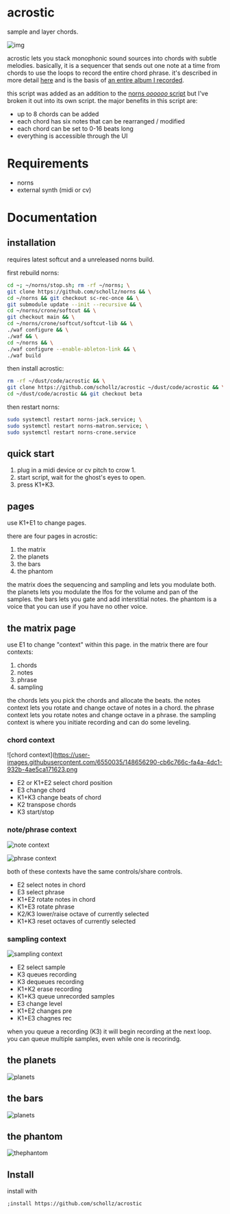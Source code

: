 # acrostic

sample and layer chords.

![img](https://user-images.githubusercontent.com/6550035/147991374-42d4b89b-4141-44c0-9974-806f3dd70392.png)

acrostic lets you stack monophonic sound sources into chords with subtle melodies. basically, it is a sequencer that sends out one note at a time from chords to use the loops to record the entire chord phrase. it's described in more detail [here](https://llllllll.co/t/latest-tracks-videos/25738/3016) and is the basis of [an entire album I recorded](https://infinitedigits.bandcamp.com/album/at-the-place). 

this script was added as an addition to the [norns *oooooo* script](https://llllllll.co/t/oooooo/35828/476?u=infinitedigits) but I've broken it out into its own script. the major benefits in this script are:

- up to 8 chords can be added
- each chord has six notes that can be rearranged / modified
- each chord can be set to 0-16 beats long
- everything is accessible through the UI


# Requirements

- norns
- external synth (midi or cv)

# Documentation

## installation

requires latest softcut and a unreleased norns build.

first rebuild norns:

```bash
cd ~; ~/norns/stop.sh; rm -rf ~/norns; \
git clone https://github.com/schollz/norns && \
cd ~/norns && git checkout sc-rec-once && \
git submodule update --init --recursive && \
cd ~/norns/crone/softcut && \
git checkout main && \
cd ~/norns/crone/softcut/softcut-lib && \
./waf configure && \
./waf && \
cd ~/norns && \
./waf configure --enable-ableton-link && \
./waf build
```

then install acrostic:

```bash
rm -rf ~/dust/code/acrostic && \
git clone https://github.com/schollz/acrostic ~/dust/code/acrostic && \
cd ~/dust/code/acrostic && git checkout beta
```

then restart norns:

```bash
sudo systemctl restart norns-jack.service; \
sudo systemctl restart norns-matron.service; \
sudo systemctl restart norns-crone.service
```

## quick start

1. plug in a midi device or cv pitch to crow 1.
2. start script, wait for the ghost's eyes to open.
3. press K1+K3.

## pages

use K1+E1 to change pages.

there are four pages in acrostic:

1. the matrix
2. the planets
3. the bars
4. the phantom

the matrix does the sequencing and sampling and lets you modulate both. the planets lets you modulate the lfos for the volume and pan of the samples. the bars lets you gate and add interstitial notes. the phantom is a voice that you can use if you have no other voice.

## the matrix page

use E1 to change "context" within this page. in the matrix there are four contexts:

1. chords
2. notes
3. phrase
4. sampling

the chords lets you pick the chords and allocate the beats. the notes context lets you rotate and change octave of notes in a chord. the phrase context lets you rotate notes and change octave in a phrase. the sampling context is where you initiate recording and can do some leveling.

### chord context

![chord context](https://user-images.githubusercontent.com/6550035/148656290-cb6c766c-fa4a-4dc1-932b-4ae5ca171623.png


- E2 or K1+E2 select chord position
- E3 change chord
- K1+K3 change beats of chord
- K2 transpose chords
- K3 start/stop

### note/phrase context

![note context](https://user-images.githubusercontent.com/6550035/148656287-5b40f2bd-f05d-4bdf-acf9-a0919e54b741.png)

![phrase context](https://user-images.githubusercontent.com/6550035/148656296-456530cb-76a6-40eb-84a0-9635d7e651a8.png)

both of these contexts have the same controls/share controls.

- E2 select notes in chord
- E3 select phrase
- K1+E2 rotate notes in chord
- K1+E3 rotate phrase
- K2/K3 lower/raise octave of currently selected
- K1+K3 reset octaves of currently selected

### sampling context

![sampling context](https://user-images.githubusercontent.com/6550035/148656295-0fab491c-b5f2-4846-b233-b8b3467d5264.png)

- E2 select sample
- K3 queues recording
- K3 dequeues recording
- K1+K2 erase recording
- K1+K3 queue unrecorded samples
- E3 change level
- K1+E2 changes pre
- K1+E3 chagnes rec

when you queue a recording (K3) it will begin recording at the next loop. you can queue multiple samples, even while one is recorindg.

## the planets

![planets](https://user-images.githubusercontent.com/6550035/148656294-ec41728e-35c3-4c1e-ba26-189c3ada703f.png)

## the bars

![planets](https://user-images.githubusercontent.com/6550035/148656293-e2ebfc14-3269-4ab8-a7b4-e84f3615cd14.png)


## the phantom

![thephantom](https://user-images.githubusercontent.com/6550035/148656292-7609719b-50be-4d8e-9c9c-a3c4e9c6c90f.png)


## Install

install with

```
;install https://github.com/schollz/acrostic
```